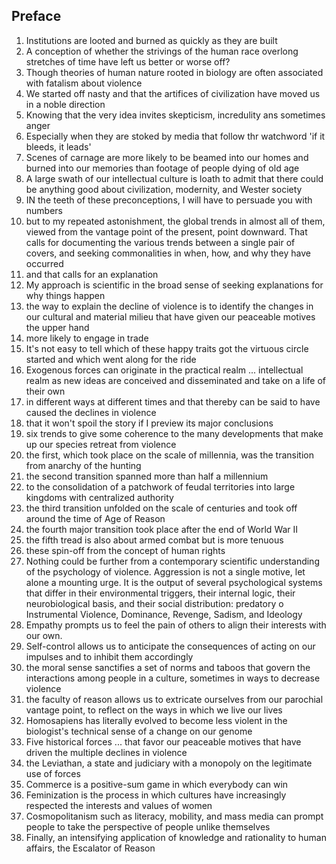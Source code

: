 ## Preface

1. Institutions are looted and burned as quickly as they are built
1. A conception of whether the strivings of the human race overlong stretches of time have left us better or worse off?
1. Though theories of human nature rooted in biology are often associated with fatalism about violence
1. We started off nasty and that the artifices of civilization have moved us in a noble direction
1. Knowing that the very idea invites skepticism, incredulity ans sometimes anger
1. Especially when they are stoked by media that follow thr watchword  'if it bleeds, it leads'
1. Scenes of carnage are more likely to be beamed into our homes and burned into our memories than footage of people dying of old age
1. A large swath of our intellectual culture is loath to admit that there could be anything good about civilization, modernity, and Wester society
1. IN the teeth of these preconceptions, I will have to persuade you with numbers
1. but to my repeated astonishment, the global trends in almost all of them, viewed from the vantage point of the present, point downward. That calls for documenting the various trends between a single pair of covers,  and seeking commonalities in when, how, and why they have occurred
1. and that calls for an explanation
1. My approach is scientific in the broad sense of seeking explanations for why things happen
1. the way to explain the decline of violence is to identify the changes in our cultural and material milieu that have given our peaceable motives the upper hand
1. more likely to engage in trade
1. It's not easy to tell which of these happy traits got the virtuous circle started and which went along for the ride
1. Exogenous forces can originate in the practical realm ... intellectual realm as new ideas are conceived and disseminated and take on a life of their own
1. in different ways at different times and that thereby can be said to have caused the declines in violence
1. that it won't spoil the story if I preview its major conclusions
1. six trends to give some coherence to the many developments that make up our species retreat from violence
1. the first, which took place on the scale of millennia, was the transition from anarchy of the hunting
1. the second transition spanned more than half a millennium
1. to the consolidation of a patchwork of feudal territories into large kingdoms with centralized authority
1. the third transition unfolded on the scale of centuries and took off around the time of Age of Reason
1. the fourth major transition took place after the end of World War II
1. the fifth tread is also about armed combat but is more tenuous 
1. these spin-off from the concept of human rights
1. Nothing could be further from a contemporary scientific understanding of the psychology  of violence. Aggression is not a single motive, let alone a mounting urge. It is the output of several psychological systems that differ in their environmental triggers, their internal logic, their neurobiological basis, and their social distribution: predatory o Instrumental Violence, Dominance, Revenge, Sadism, and Ideology
1. Empathy prompts us to feel the pain of others to align their interests with our own.
1. Self-control allows us to anticipate the consequences of acting on our impulses and to inhibit them accordingly
1. the moral sense sanctifies a set of norms and taboos that govern the interactions among people in a culture, sometimes in ways to decrease violence
1. the faculty of reason allows us to extricate ourselves from our parochial vantage point, to reflect on the ways in which we live our lives
1. Homosapiens has literally evolved to become less violent in the biologist's technical sense of a change on our genome
1. Five historical forces  ... that favor our peaceable motives that have driven the multiple declines in violence
1. the Leviathan, a state and judiciary with a monopoly on the legitimate use of forces
1. Commerce is a positive-sum game in which everybody can win
1. Feminization is the process in which cultures have increasingly respected the interests and values of women
1. Cosmopolitanism such as literacy, mobility, and mass media can prompt people to take the perspective of people unlike themselves
1. Finally, an intensifying application of knowledge and rationality to human affairs, the Escalator of Reason

